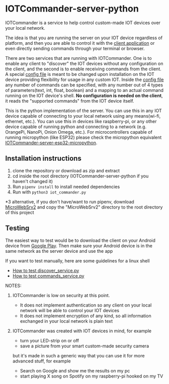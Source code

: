 # IOTCommander-server-python

IOTCommander is a service to help control custom-made IOT devices over your local network.

The idea is that you are running the server on your IOT device regardless of platform, and then you are able to control
it with the [client application](https://github.com/klitos-giannak/IOTCommander-client-android) or even directly
sending commands through your terminal or browser.

There are two services that are running with IOTCommander. One is to
enable any client to "discover" the IOT devices without any configuration on the client, and the second is to enable
receiving commands from the client. A special [config file](commands_config.json) is meant to be changed upon
installation on the IOT device providing flexibility for usage in any custom IOT. Inside the
[config file](commands_config.json) any number of commands can be specified, with any number out of 4 types of
parameters(text, int, float, boolean) and a mapping to an actual command running on the IOT device's shell.
<b>No configuration is needed on the client</b>, it reads the "supported commands" from the IOT device itself.

This is the python implementation of the server. You can use this in any IOT device capable of connecting to your local
network using any means(wi-fi, ethernet, etc.). You can use this in devices like raspberry-pi, or any other device
capable of running python and connecting to a network (e.g. OrangePi, NanoPi, Onion Omega, etc.). For microcontrollers
capable of running micropython (like ESP32) please check the micropython equivalent
[IOTCommander-server-esp32-micropython](https://github.com/klitos-giannak/IOTCommander-server-esp32-micropython).

## Installation instructions
1. clone the repository or download as zip and extract
2. cd inside the root directory (IOTCommander-server-python if you haven't changed it)
3. Run `pipenv install` to install needed dependencies
4. Run with `python3 iot_commander.py`

*3 alternative, if you don't have/want to run pipenv, download [MicroWebSrv2](https://github.com/infinite-tree/MicroWebSrv2.git)
and copy the "MicroWebSrv2" directory to the root directory of this project

## Testing
The easiest way to test would be to download the client on your Android device from
[Google Play](https://play.google.com/store/apps/details?id=mobi.duckseason.iotcommander). Then make sure your Android
device is in the same network as the server device and use the app

If you want to test manually, here are some guidelines for a linux shell
- [How to test discover_service.py](docs/DISCOVER_SERVICE.md)
- [How to test commands_service.py](docs/COMMANDS_SERVICE.md)

NOTES:

1. IOTCommander is low on security at this point.
   - It does not implement authentication so any client on your local network will be able to control your IOT devices
   - It does not implement encryption of any kind, so all information exchanged in your local network is plain text

2. IOTCommander was created with IOT devices in mind, for example 
   - turn your LED-strip on or off
   - save a picture from your smart custom-made security camera

   but it's made in such a generic way that you can use it for more advanced stuff, for example
   - Search on Google and show me the results on my pc
   - start playing X song on Spotify on my raspberry-pi hooked on my TV

   
